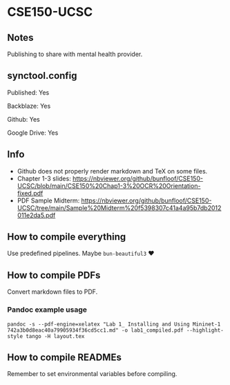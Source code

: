 # CSE150-UCSC

## Notes

Publishing to share with mental health provider.

## synctool.config

Published: Yes

Backblaze: Yes

Github: Yes

Google Drive: Yes

## Info

- Github does not properly render markdown and TeX on some files.
- Chapter 1-3 slides: https://nbviewer.org/github/bunfloof/CSE150-UCSC/blob/main/CSE150%20Chap1-3%20OCR%20Orientation-fixed.pdf
- PDF Sample Midterm: https://nbviewer.org/github/bunfloof/CSE150-UCSC/tree/main/Sample%20Midterm%20f5398307c41a4a95b7db2012011e2da5.pdf
## How to compile everything

Use predefined pipelines. Maybe `bun-beautiful3` ❤️

## How to compile PDFs

Convert markdown files to PDF.
### Pandoc example usage
```
pandoc -s --pdf-engine=xelatex "Lab 1_ Installing and Using Mininet-1 742a3b0d8eac40a79905934f36cd5cc1.md" -o lab1_compiled.pdf --highlight-style tango -H layout.tex
```

## How to compile READMEs

Remember to set environmental variables before compiling.
